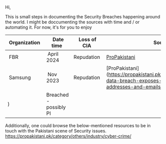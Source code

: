Hi, 

This is small steps in documenting the Security Breaches happening around the world. I might be doccumenting the sources with time and / or automating it. For now, it's for you to enjoy 

|  Organization  |  Date time  | Loss of CIA  | Source | Status |
| ------- | --------- | --------- | --------- | --------- |
|  FBR   |  April 2024    | Repudation    | [ProPakistani](https://propakistani.pk/2024/02/09/fbr-averts-major-data-breach/) | Averted | 
|  Samsung   |  Nov 2023    | Repudation    | [ProPakistani](https://propakistani.pk/2023/11/18/samsung-data-breach-exposes-phone-numbers-addresses-and-emails-of-customers/
) | Breached - possibly PI | 


Additionally, one could browse the below-mentioned resources to be in touch with the Pakistani scene of Security issues. 
https://propakistani.pk/category/others/industry/cyber-crime/

